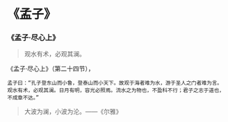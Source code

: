 # 《孟子》

### 《孟子·尽心上》

> 观水有术，必观其澜。

《孟子·尽心上》（第二十四节），

```
孟子曰：“孔子登东山而小鲁，登泰山而小天下。故观于海者难为水，游于圣人之门者难为言。
观水有术，必观其澜。日月有明，容光必照焉。流水之为物也，不盈科不行；君子之志于道也，不成章不达。”
```

> 大波为澜，小波为沦。——《尔雅》
